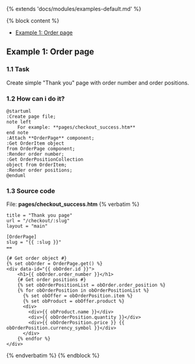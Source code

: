 {% extends 'docs/modules/examples-default.md' %}

{% block content %}
* [Example 1: Order page](#example-1-order-page)

## Example 1: Order page

### 1.1 Task

Create simple "Thank you" page with order number and order positions.

### 1.2 How can i do it?

```plantuml
@startuml
:Create page file;
note left
    For example: **pages/checkout_success.htm**
end note
:Attach **OrderPage** component;
:Get OrderItem object
from OrderPage component;
:Render order number;
:Get OrderPositionCollection
object from OrderItem;
:Render order positions;
@enduml
```

### 1.3 Source code

File: **pages/checkout_success.htm**
{% verbatim %}
```twig
title = "Thank you page"
url = "/checkout/:slug"
layout = "main"

[OrderPage]
slug = "{{ :slug }}"
==

{# Get order object #}
{% set obOrder = OrderPage.get() %}
<div data-id="{{ obOrder.id }}">
    <h1>{{ obOrder.order_number }}</h1>
    {# Get order positions #}
    {% set obOrderPositionList = obOrder.order_position %}
    {% for obOrderPosition in obOrderPositionList %}
      {% set obOffer = obOrderPosition.item %}
      {% set obProduct = obOffer.product %}
      <div>
        <div>{{ obProduct.name }}</div>
        <div>{{ obOrderPosition.quantity }}</div>
        <div>{{ obOrderPosition.price }} {{ obOrderPosition.currency_symbol }}</div>
      </div>
    {% endfor %}
</div>
```
{% endverbatim %}
{% endblock %}
